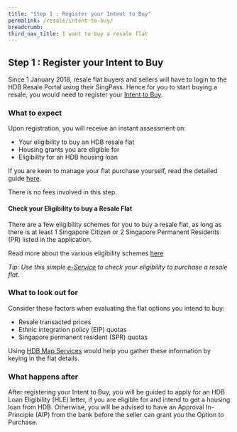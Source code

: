 ```yaml
---
title: "Step 1 : Register your Intent to Buy"
permalink: /resale/intent-to-buy/
breadcrumb: 
third_nav_title: I want to buy a resale flat
---
```


## Step 1 : Register your Intent to Buy 

Since 1 January 2018, resale flat buyers and sellers will have to login to the HDB Resale Portal using their SingPass. Hence for you to start buying a resale, you would need to register your [Intent to Buy](https://services2.hdb.gov.sg/webapp/BB31AWDashboardWeb/BB31PLogin.jsp).

### What to expect 

Upon registration, you will receive an instant assessment on:

- Your eligibility to buy an HDB resale flat 
- Housing grants you are eligible for
- Eligibility for an HDB housing loan

If you are keen to manage your flat purchase yourself, read the detailed guide [here](https://www.hdb.gov.sg/cs/infoweb/residential/buying-a-flat/resale/ways-to-buy).

There is no fees involved in this step.

#### Check your Eligibility to buy a Resale Flat

There are a few eligibility schemes for you to buy a resale flat, as long as there is at least 1 Singapore Citizen or 2 Singapore Permanent Residents (PR) listed in the application. 

Read more about the various eligibility schemes [here](https://www.hdb.gov.sg/cs/infoweb/residential/buying-a-flat/resale/eligibility-)

<em>Tip: Use this simple [e-Service](https://services2.hdb.gov.sg/webapp/BP13EligCheck/BP13SHome?strSystem=CHECK) to check your eligibility to purchase a resale flat.</em>


### What to look out for

Consider these factors when evaluating the flat options you intend to buy:

- Resale transacted prices
- Ethnic integration policy (EIP) quotas
- Singapore permanent resident (SPR) quotas 

Using [HDB Map Services](https://services2.hdb.gov.sg/web/fi10/emap.html) would help you gather these information by keying in the flat details.

### What happens after

After registering your Intent to Buy, you will be guided to apply for an HDB Loan Eligibility (HLE) letter, if you are eligible for and intend to get a housing loan from HDB. Otherwise, you will be advised to have an Approval In-Principle (AIP) from the bank before the seller can grant you the Option to Purchase.


